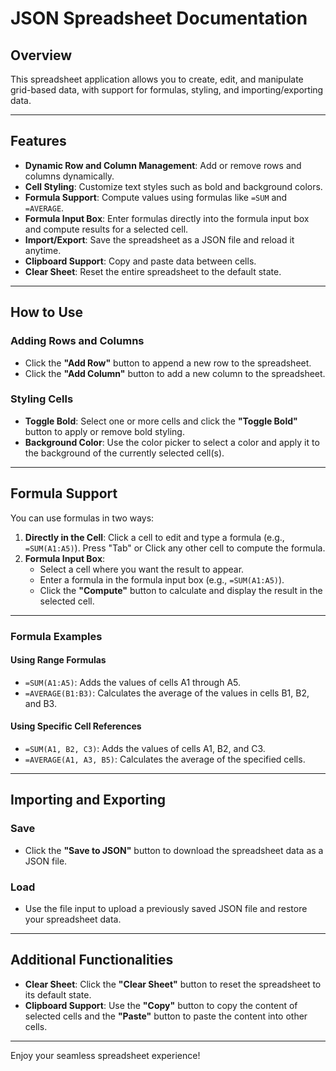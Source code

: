 # JSON Spreadsheet Documentation

## Overview
This spreadsheet application allows you to create, edit, and manipulate grid-based data, with support for formulas, styling, and importing/exporting data.

---

## Features
- **Dynamic Row and Column Management**: Add or remove rows and columns dynamically.
- **Cell Styling**: Customize text styles such as bold and background colors.
- **Formula Support**: Compute values using formulas like `=SUM` and `=AVERAGE`.
- **Formula Input Box**: Enter formulas directly into the formula input box and compute results for a selected cell.
- **Import/Export**: Save the spreadsheet as a JSON file and reload it anytime.
- **Clipboard Support**: Copy and paste data between cells.
- **Clear Sheet**: Reset the entire spreadsheet to the default state.

---

## How to Use

### Adding Rows and Columns
- Click the **"Add Row"** button to append a new row to the spreadsheet.
- Click the **"Add Column"** button to add a new column to the spreadsheet.

### Styling Cells
- **Toggle Bold**: Select one or more cells and click the **"Toggle Bold"** button to apply or remove bold styling.
- **Background Color**: Use the color picker to select a color and apply it to the background of the currently selected cell(s).

---

## Formula Support

You can use formulas in two ways:

1. **Directly in the Cell**: Click a cell to edit and type a formula (e.g., `=SUM(A1:A5)`). Press "Tab" or Click any other cell to compute the formula.
2. **Formula Input Box**:
   - Select a cell where you want the result to appear.
   - Enter a formula in the formula input box (e.g., `=SUM(A1:A5)`).
   - Click the **"Compute"** button to calculate and display the result in the selected cell.

---

### Formula Examples

#### Using Range Formulas
- `=SUM(A1:A5)`: Adds the values of cells A1 through A5.
- `=AVERAGE(B1:B3)`: Calculates the average of the values in cells B1, B2, and B3.

#### Using Specific Cell References
- `=SUM(A1, B2, C3)`: Adds the values of cells A1, B2, and C3.
- `=AVERAGE(A1, A3, B5)`: Calculates the average of the specified cells.

---

## Importing and Exporting

### Save
- Click the **"Save to JSON"** button to download the spreadsheet data as a JSON file.

### Load
- Use the file input to upload a previously saved JSON file and restore your spreadsheet data.

---

## Additional Functionalities

- **Clear Sheet**: Click the **"Clear Sheet"** button to reset the spreadsheet to its default state.
- **Clipboard Support**: Use the **"Copy"** button to copy the content of selected cells and the **"Paste"** button to paste the content into other cells.

---

Enjoy your seamless spreadsheet experience!

